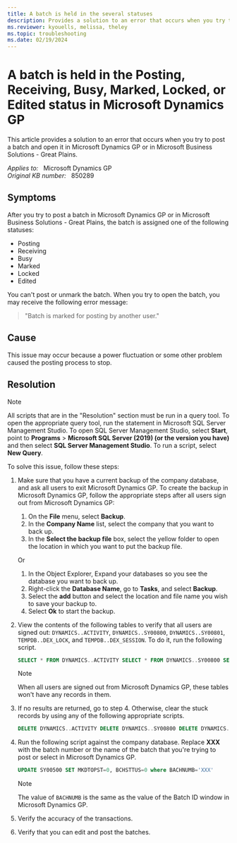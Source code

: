 ```yaml
---
title: A batch is held in the several statuses
description: Provides a solution to an error that occurs when you try to post a batch and open it in Microsoft Dynamics GP or in Microsoft Business Solutions - Great Plains.
ms.reviewer: kyouells, melissa, theley
ms.topic: troubleshooting
ms.date: 02/19/2024
---
```

# A batch is held in the Posting, Receiving, Busy, Marked, Locked, or Edited status in Microsoft Dynamics GP

This article provides a solution to an error that occurs when you try to post a batch and open it in Microsoft Dynamics GP or in Microsoft Business Solutions - Great Plains.

_Applies to:_ &nbsp; Microsoft Dynamics GP  
_Original KB number:_ &nbsp; 850289

## Symptoms

After you try to post a batch in Microsoft Dynamics GP or in Microsoft Business Solutions - Great Plains, the batch is assigned one of the following statuses:

- Posting
- Receiving
- Busy
- Marked
- Locked
- Edited

You can't post or unmark the batch. When you try to open the batch, you may receive the following error message:

> "Batch is marked for posting by another user."

## Cause

This issue may occur because a power fluctuation or some other problem caused the posting process to stop.

## Resolution

> [!NOTE]
> All scripts that are in the "Resolution" section must be run in a query tool. To open the appropriate query tool, run the statement in Microsoft SQL Server Management Studio. To open SQL Server Management Studio, select **Start**, point to **Programs** > **Microsoft SQL Server (2019) (or the version you have)** and then select **SQL Server Management Studio**. To run a script, select **New Query**.

To solve this issue, follow these steps:

1. Make sure that you have a current backup of the company database, and ask all users to exit Microsoft Dynamics GP. To create the backup in Microsoft Dynamics GP, follow the appropriate steps after all users sign out from Microsoft Dynamics GP:

    1. On the **File** menu, select **Backup**.
    2. In the **Company Name** list, select the company that you want to back up.
    3. In the **Select the backup file** box, select the yellow folder to open the location in which you want to put the backup file.

    Or

    1. In the Object Explorer, Expand your databases so you see the database you want to back up.
    2. Right-click the **Database Name**, go to **Tasks**, and select **Backup**.
    3. Select the **add** button and select the location and file name you wish to save your backup to.
    4. Select **Ok** to start the backup.

2. View the contents of the following tables to verify that all users are signed out: `DYNAMICS..ACTIVITY`, `DYNAMICS..SY00800`, `DYNAMICS..SY00801`, `TEMPDB..DEX_LOCK`, and `TEMPDB..DEX_SESSION`. To do it, run the following script.

    ```sql
    SELECT * FROM DYNAMICS..ACTIVITY SELECT * FROM DYNAMICS..SY00800 SELECT * FROM DYNAMICS..SY00801 SELECT * FROM TEMPDB..DEX_LOCK SELECT * FROM TEMPDB..DEX_SESSION
    ```

    > [!NOTE]
    > When all users are signed out from Microsoft Dynamics GP, these tables won't have any records in them.

3. If no results are returned, go to step 4. Otherwise, clear the stuck records by using any of the following appropriate scripts.

    ```sql
    DELETE DYNAMICS..ACTIVITY DELETE DYNAMICS..SY00800 DELETE DYNAMICS..SY00801 DELETE TEMPDB..DEX_LOCK DELETE TEMPDB..DEX_SESSION
    ```

4. Run the following script against the company database. Replace **XXX** with the batch number or the name of the batch that you're trying to post or select in Microsoft Dynamics GP.

    ```sql
    UPDATE SY00500 SET MKDTOPST=0, BCHSTTUS=0 where BACHNUMB='XXX'
    ```

    > [!NOTE]
    > The value of `BACHNUMB` is the same as the value of the Batch ID window in Microsoft Dynamics GP.

5. Verify the accuracy of the transactions.
6. Verify that you can edit and post the batches.
